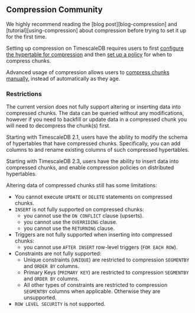 ## Compression <tag type="community">Community</tag>

We highly recommend reading the [blog post][blog-compression] and
[tutorial][using-compression] about compression before trying to set it up
for the first time.

Setting up compression on TimescaleDB requires users to first [configure the
hypertable for compression](/compression/alter_table_compression/) and then [set up a
policy](/compression/add_compression_policy/) for when to compress chunks.

Advanced usage of compression allows users to [compress chunks
manually](/compression/compress_chunk), instead of automatically as they age.

### Restrictions

The current version does not fully support altering or inserting data into
compressed chunks. The data can be queried without any modifications, however
if you need to backfill or update data in a compressed chunk you will need to
decompress the chunk(s) first.

Starting with TimescaleDB 2.1, users have the ability to modify the schema
of hypertables that have compressed chunks.
Specifically, you can add columns to and rename existing columns of 
such compressed hypertables.

Starting with TimescaleDB 2.3, users have the ability to insert data into
compressed chunks, and enable compression policies on distributed hypertables.

Altering data of compressed chunks still has some limitations:
  - You cannot execute `UPDATE` or `DELETE` statements on compressed chunks.
  - `INSERT` is not fully supported on compressed chunks:
    - you cannot use the `ON CONFLICT` clause (upserts).
    - you cannot use the `OVERRIDING` clause.
    - you cannot use the `RETURNING` clause.
  - Triggers are not fully supported when inserting into compressed chunks:
    - you cannot use `AFTER INSERT` row-level triggers (`FOR EACH ROW`).
  - Constraints are not fully supported:
    - Unique constraints (`UNIQUE`) are restricted to compression `SEGMENTBY`
      and `ORDER BY` columns.
    - Primary Keys (`PRIMARY KEY`) are restricted to compression `SEGMENTBY`
      and `ORDER BY` columns.
    - All other types of constraints are restricted to compression `SEGMENTBY`
     columns when applicable. Otherwise they are unsupported.
  - `ROW LEVEL SECURITY` is not supported.
